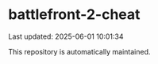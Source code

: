 # battlefront-2-cheat

Last updated: 2025-06-01 10:01:34

This repository is automatically maintained.
